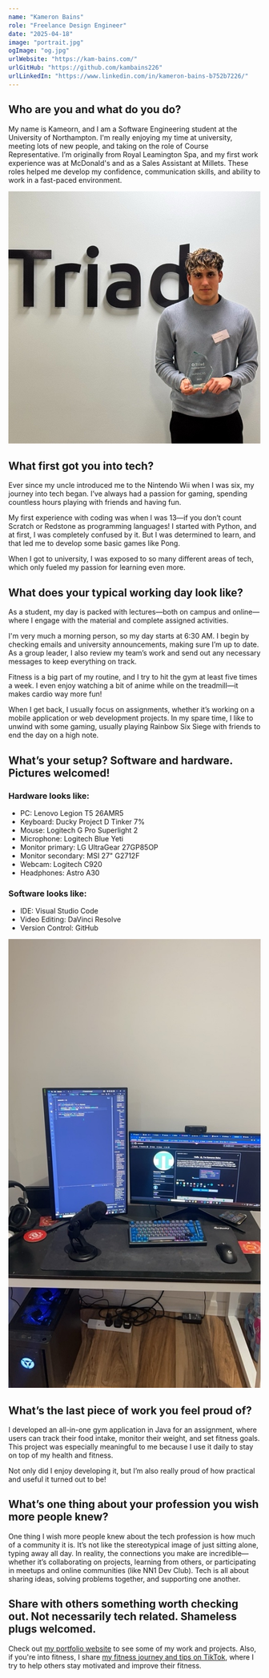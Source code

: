 ```yaml
---
name: "Kameron Bains"
role: "Freelance Design Engineer"
date: "2025-04-18"
image: "portrait.jpg"
ogImage: "og.jpg"
urlWebsite: "https://kam-bains.com/"
urlGitHub: "https://github.com/kambains226"
urlLinkedIn: "https://www.linkedin.com/in/kameron-bains-b752b7226/"
---
```


## Who are you and what do you do?

My name is Kameorn, and I am a Software Engineering student at the University of Northampton. I'm really enjoying my time at university, meeting lots of new people, and taking on the role of Course Representative. I’m originally from Royal Leamington Spa, and my first work experience was at McDonald's and as a Sales Assistant at Millets. These roles helped me develop my confidence, communication skills, and ability to work in a fast-paced environment.

![Kameron Kains](portrait.jpg)

## What first got you into tech?

Ever since my uncle introduced me to the Nintendo Wii when I was six, my journey into tech began. I’ve always had a passion for gaming, spending countless hours playing with friends and having fun.

My first experience with coding was when I was 13—if you don’t count Scratch or Redstone as programming languages! I started with Python, and at first, I was completely confused by it. But I was determined to learn, and that led me to develop some basic games like Pong.

When I got to university, I was exposed to so many different areas of tech, which only fueled my passion for learning even more.

## What does your typical working day look like?

As a student, my day is packed with lectures—both on campus and online—where I engage with the material and complete assigned activities.

I'm very much a morning person, so my day starts at 6:30 AM. I begin by checking emails and university announcements, making sure I’m up to date. As a group leader, I also review my team’s work and send out any necessary messages to keep everything on track.

Fitness is a big part of my routine, and I try to hit the gym at least five times a week. I even enjoy watching a bit of anime while on the treadmill—it makes cardio way more fun!

When I get back, I usually focus on assignments, whether it’s working on a mobile application or web development projects. In my spare time, I like to unwind with some gaming, usually playing Rainbow Six Siege with friends to end the day on a high note.

## What’s your setup? Software and hardware. Pictures welcomed!

### Hardware looks like:

- PC: Lenovo Legion T5 26AMR5
- Keyboard: Ducky Project D Tinker 7%
- Mouse: Logitech G Pro Superlight 2
- Microphone: Logitech Blue Yeti
- Monitor primary: LG UltraGear 27GP85OP
- Monitor secondary: MSI 27" G2712F
- Webcam: Logitech C920
- Headphones: Astro A30

### Software looks like:

- IDE: Visual Studio Code
- Video Editing: DaVinci Resolve
- Version Control: GitHub

![Kameron's setup](office.jpg)

## What’s the last piece of work you feel proud of?

I developed an all-in-one gym application in Java for an assignment, where users can track their food intake, monitor their weight, and set fitness goals. This project was especially meaningful to me because I use it daily to stay on top of my health and fitness.

Not only did I enjoy developing it, but I’m also really proud of how practical and useful it turned out to be!

## What’s one thing about your profession you wish more people knew?

One thing I wish more people knew about the tech profession is how much of a community it is. It’s not like the stereotypical image of just sitting alone, typing away all day. In reality, the connections you make are incredible—whether it’s collaborating on projects, learning from others, or participating in meetups and online communities (like NN1 Dev Club). Tech is all about sharing ideas, solving problems together, and supporting one another.

## Share with others something worth checking out. Not necessarily tech related. Shameless plugs welcomed.

Check out [my portfolio website](https://kam-bains.com) to see some of my work and projects. Also, if you're into fitness, I share [my fitness journey and tips on TikTok](https://www.tiktok.com/@kamshredz), where I try to help others stay motivated and improve their fitness.
